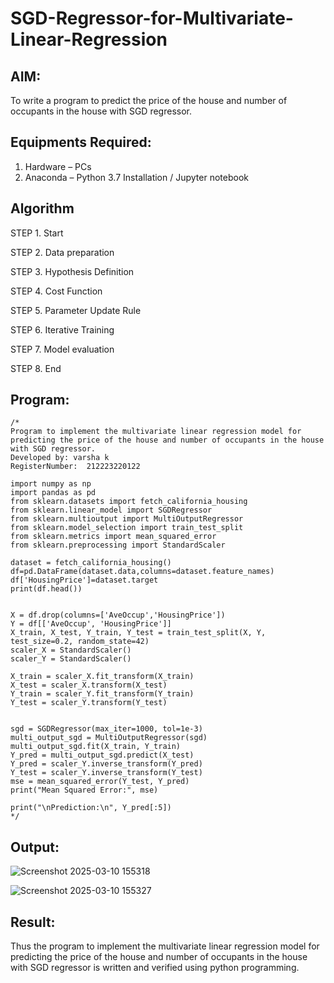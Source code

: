 # SGD-Regressor-for-Multivariate-Linear-Regression

## AIM:
To write a program to predict the price of the house and number of occupants in the house with SGD regressor.

## Equipments Required:
1. Hardware – PCs
2. Anaconda – Python 3.7 Installation / Jupyter notebook

## Algorithm
STEP 1. Start

STEP 2. Data preparation

STEP 3. Hypothesis Definition

STEP 4. Cost Function

STEP 5. Parameter Update Rule

STEP 6. Iterative Training

STEP 7. Model evaluation

STEP 8. End

## Program:
```
/*
Program to implement the multivariate linear regression model for predicting the price of the house and number of occupants in the house with SGD regressor.
Developed by: varsha k
RegisterNumber:  212223220122

import numpy as np
import pandas as pd
from sklearn.datasets import fetch_california_housing
from sklearn.linear_model import SGDRegressor
from sklearn.multioutput import MultiOutputRegressor
from sklearn.model_selection import train_test_split
from sklearn.metrics import mean_squared_error
from sklearn.preprocessing import StandardScaler

dataset = fetch_california_housing()
df=pd.DataFrame(dataset.data,columns=dataset.feature_names)
df['HousingPrice']=dataset.target
print(df.head())


X = df.drop(columns=['AveOccup','HousingPrice'])
Y = df[['AveOccup', 'HousingPrice']]
X_train, X_test, Y_train, Y_test = train_test_split(X, Y, test_size=0.2, random_state=42)
scaler_X = StandardScaler()
scaler_Y = StandardScaler()

X_train = scaler_X.fit_transform(X_train)
X_test = scaler_X.transform(X_test)
Y_train = scaler_Y.fit_transform(Y_train)
Y_test = scaler_Y.transform(Y_test)


sgd = SGDRegressor(max_iter=1000, tol=1e-3)
multi_output_sgd = MultiOutputRegressor(sgd)
multi_output_sgd.fit(X_train, Y_train)
Y_pred = multi_output_sgd.predict(X_test)
Y_pred = scaler_Y.inverse_transform(Y_pred)
Y_test = scaler_Y.inverse_transform(Y_test)
mse = mean_squared_error(Y_test, Y_pred)
print("Mean Squared Error:", mse)

print("\nPrediction:\n", Y_pred[:5])
*/
```

## Output:
![Screenshot 2025-03-10 155318](https://github.com/user-attachments/assets/62d589ce-d8a7-4bd7-925e-b5d8eb4a8f2a)

![Screenshot 2025-03-10 155327](https://github.com/user-attachments/assets/107d4e1e-1305-4934-a038-0d4e28a002a4)

## Result:
Thus the program to implement the multivariate linear regression model for predicting the price of the house and number of occupants in the house with SGD regressor is written and verified using python programming.
